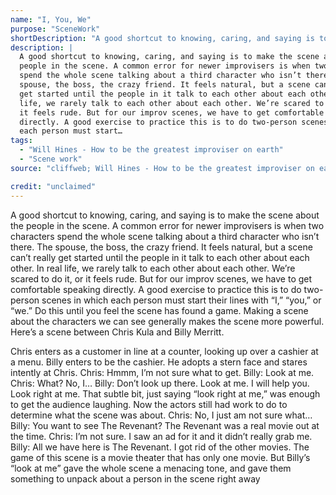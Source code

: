 ```yaml
---
name: "I, You, We"
purpose: "SceneWork"
shortDescription: "A good shortcut to knowing, caring, and saying is to make the scene about the people in the scene. A common error for newer improvisers is when two characters spend the whole scene talking about a third character who isn\u2019t there. The spouse, the boss, the crazy friend. It feels natural, but a scene can\u2019t really get started until the people in it talk to each other about each other. In real life, we rarely talk to each other about each other. We\u2019re scared to do it, or it feels rude. But for our improv scenes, we have to get comfortable speaking directly. A good exercise to practice this is to do two-person scenes in which each person must start their lines with \u201cI,\u201d \u201cyou,\u201d or \u201cwe.\u201d Do this until you feel the scene has found a game. Making a scene about the characters we can see generally makes the scene more powerful. Here\u2019s a scene between Chris Kula and Billy Merritt."
description: |
  A good shortcut to knowing, caring, and saying is to make the scene about the
  people in the scene. A common error for newer improvisers is when two characters
  spend the whole scene talking about a third character who isn’t there. The
  spouse, the boss, the crazy friend. It feels natural, but a scene can’t really
  get started until the people in it talk to each other about each other. In real
  life, we rarely talk to each other about each other. We’re scared to do it, or
  it feels rude. But for our improv scenes, we have to get comfortable speaking
  directly. A good exercise to practice this is to do two-person scenes in which
  each person must start…
tags:
  - "Will Hines - How to be the greatest improviser on earth"
  - "Scene work"
source: "cliffweb; Will Hines - How to be the greatest improviser on earth"

credit: "unclaimed"
---
```


A good shortcut to knowing, caring, and saying is to make the scene about the people in the scene.
A common error for newer improvisers is when two characters spend the whole scene talking about a third character who isn’t there. The spouse, the boss, the crazy friend. It feels natural, but a scene can’t really get started until the people in it talk to each other about each other.
In real life, we rarely talk to each other about each other. We’re scared to do it, or it feels rude.
But for our improv scenes, we have to get comfortable speaking directly.
A good exercise to practice this is to do two-person scenes in which each person must start their lines with “I,” “you,” or “we.” Do this until you feel the scene has found a game.
Making a scene about the characters we can see generally makes the scene more powerful.
Here’s a scene between Chris Kula and Billy Merritt.

Chris enters as a customer in line at a counter, looking up over a cashier at a menu.
Billy enters to be the cashier. He adopts a stern face and stares intently at Chris.
Chris: Hmmm, I’m not sure what to get.
Billy: Look at me.
Chris: What? No, I…
Billy: Don’t look up there. Look at me. I will help you. Look right at me.
That subtle bit, just saying “look right at me,” was enough to get the audience laughing. Now the actors still had work to do to determine what the scene was about.
Chris: No, I just am not sure what…
Billy: You want to see The Revenant?
The Revenant was a real movie out at the time.
Chris: I’m not sure. I saw an ad for it and it didn’t really grab me.
Billy: All we have here is The Revenant. I got rid of the other movies.
The game of this scene is a movie theater that has only one movie. But Billy’s “look at me” gave the whole scene a menacing tone, and gave them something to unpack about a person in the scene right away
